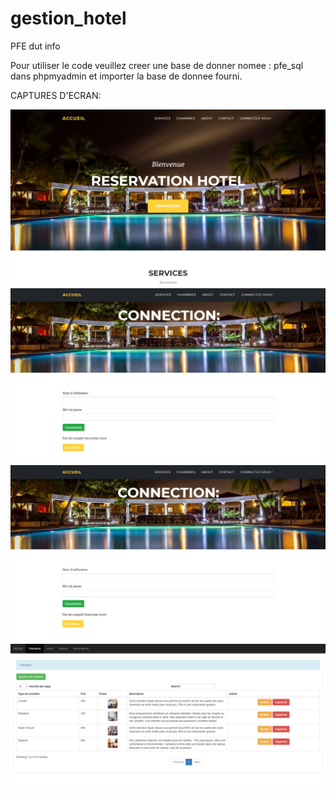 # gestion_hotel
PFE dut info


Pour utiliser le code veuillez creer une base de donner nomee : pfe_sql dans phpmyadmin et importer 
la base de donnee fourni.


CAPTURES D'ECRAN:

![alt text](https://github.com/H-Saad/gestion_hotel/blob/main/screenshots/1.PNG?raw=true)
![alt text](https://github.com/H-Saad/gestion_hotel/blob/main/screenshots/2.PNG?raw=true)
![alt text](https://github.com/H-Saad/gestion_hotel/blob/main/screenshots/3.PNG?raw=true)
![alt text](https://github.com/H-Saad/gestion_hotel/blob/main/screenshots/4.PNG?raw=true)
